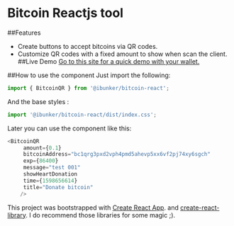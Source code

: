 # Bitcoin Reactjs tool
##Features
- Create buttons to accept bitcoins via QR codes.
- Customize QR codes with a fixed amount to show when scan the client.
##Live Demo
[Go to this site for a quick demo with your wallet.](https://ismaelterreno.github.io/bitcoin-react/)

##How to use the component
Just import the following:

```js
import { BitcoinQR } from '@ibunker/bitcoin-react';
```

And the base styles :

```js
import '@ibunker/bitcoin-react/dist/index.css';
```

Later you can use the component like this:

```js
<BitcoinQR
     amount={0.1}
     bitcoinAddress="bc1qrg3pxd2vph4pmd5ahevp5xx6vf2pj74xy6sgch"
     exp={86400}
     message="test 001"
     showHeartDonation
     time={1598656614}
     title="Donate bitcoin"
    />
```


This project was bootstrapped with [Create React App](https://github.com/facebook/create-react-app).
and [create-react-library](https://www.npmjs.com/package/create-react-library). I do recommend those libraries for some magic ;).
